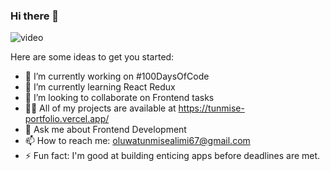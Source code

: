 ### Hi there 👋

![video](https://user-images.githubusercontent.com/105108549/190127191-945c97b4-f2e8-47fe-b1da-ff678d31c0ed.gif)



Here are some ideas to get you started:

- 🔭 I’m currently working on #100DaysOfCode
- 🌱 I’m currently learning React Redux
- 👯 I’m looking to collaborate on Frontend tasks
- 👨‍💻 All of my projects are available at https://tunmise-portfolio.vercel.app/
- 💬 Ask me about Frontend Development
- 📫 How to reach me: oluwatunmisealimi67@gmail.com
- ⚡ Fun fact: I'm good at building enticing apps before deadlines are met.

